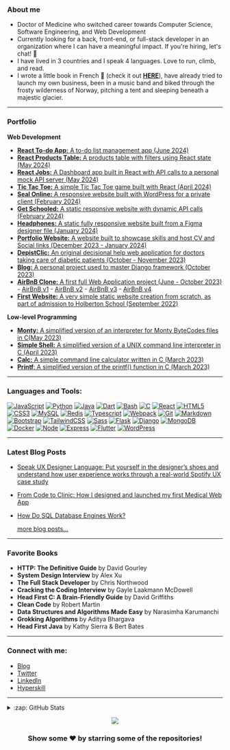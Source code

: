 ### About me
- Doctor of Medicine who switched career towards Computer Science, Software Engineering, and Web Development
- Currently looking for a back, front-end, or full-stack developer in an organization where I can have a meaningful impact. If you're hiring, let's chat! 🤝
- I have lived in 3 countries and I speak 4 languages. Love to run, climb, and read.
- I wrote a little book in French :book: (check it out [**HERE**](https://github.com/v-dav/v-dav/blob/12411bc570df3984b6205918a9a3f14a7bb51a49/Anesthe%CC%81sie%20sans%20myste%CC%80res.pdf)), have already tried to launch my own business, been in a music band and biked through the frosty wilderness of Norway, pitching a tent and sleeping beneath a majestic glacier.
---

### Portfolio
**Web Development**
- [**React To-do App:** A to-do list management app (June 2024)](https://v-dav.github.io/react-todo/)
- [**React Products Table:** A products table with filters using React state (May 2024)](https://v-dav.github.io/react-products-table/)
- [**React Jobs:** A Dashboard app built in React with API calls to a personal mock API server (May 2024)](https://react-jobs-gfw8.onrender.com/)
- [**Tic Tac Toe:** A simple Tic Tac Toe game built with React (April 2024)](https://v-dav.github.io/tictactoe_game_react/)
- [**Seal Online:** A responsive website built with WordPress for a private client (February 2024)](https://sealonline.se/)
- [**Get Schooled:** A static responsive website with dynamic API calls (February 2024)](https://v-dav.github.io/holbertonschool-smiling-school-javascript/)
- [**Headphones:** A static fully responsive website built from a Figma designer file (January 2024)](https://v-dav.github.io/holbertonschool-headphones/index.html)
- [**Portfolio Website:** A website built to showcase skills and host CV and Social links (December 2023 - January 2024)](https://utveckvlad.com)
- [**DepistClic:** An original decisional help web application for doctors taking care of diabetic patients (October - November 2023)](https://github.com/v-dav/DepistClic)
- [**Blog:** A personal project used to master Django framework (October 2023)](https://github.com/v-dav/learn_django)
- [**AirBnB Clone:** A first full Web Application project (June - October 2023)](https://github.com/v-dav/holbertonschool-AirBnB_clone/) - [AirBnB v1](https://github.com/v-dav/holbertonschool-AirBnB_clone) - [AirBnB v2](https://github.com/v-dav/holbertonschool-AirBnB_clone_v2) - [AirBnB v3](https://github.com/v-dav/holbertonschool-AirBnB_clone_v3) - [AirBnB v4](https://github.com/v-dav/holbertonschool-AirBnB_clone_v4) 
- [**First Website:** A very simple static website creation from scratch, as part of admission to Holberton School (September 2022)](https://github.com/v-dav/holbertonschool-admission_test)
   
 **Low-level Programming**
 - [**Monty:** A simplified version of an interpreter for Monty ByteCodes files in C(May 2023)](https://github.com/v-dav/holbertonschool-monty)
 - [**Simple Shell:** A simplified version of a UNIX command line interpreter in C (April 2023)](https://github.com/v-dav/holbertonschool-simple_shell)
- [**Calc:** A simple command line calculator written in C (March 2023)](https://github.com/v-dav/holbertonschool-low_level_programming/tree/ff125d9296f2c08d73a4d43540cdc2a621e75708/function_pointers)
 - [**Printf**: A simplified version of the printf() function in C (March 2023)](https://github.com/v-dav/holbertonschool-printf)

---
### Languages and Tools:

[![JavaScript](https://img.shields.io/badge/JavaScript-black?style=for-the-badge&logo=javascript&logoColor=F7DF1E)](https://github.com/v-dav)
[![Python](https://img.shields.io/badge/python-black?style=for-the-badge&logo=python)](https://github.com/v-dav)
[![Java](https://img.shields.io/badge/Java-black?style=for-the-badge&logo=openjdk&logoColor=white)](https://github.com/v-dav)
[![Dart](https://img.shields.io/badge/Dart-black?style=for-the-badge&logo=dart&logoColor=white)](https://github.com/v-dav)
[![Bash](https://img.shields.io/badge/bash-black?style=for-the-badge&logo=gnu-bash)](https://github.com/v-dav)
[![C](https://img.shields.io/badge/c-black?style=for-the-badge&logo=c)](https://github.com/v-dav)
[![React](https://img.shields.io/badge/React-20232A?style=for-the-badge&logo=react&logoColor=61DAFB)](https://github.com/v-dav)
[![HTML5](https://img.shields.io/badge/html5-black?style=for-the-badge&logo=html5)](https://github.com/v-dav)
[![CSS3](https://img.shields.io/badge/css3-black?style=for-the-badge&logo=css3)](https://github.com/v-dav)
[![MySQL](https://img.shields.io/badge/MySQL-black?style=for-the-badge&logo=mysql)](https://github.com/v-dav)
[![Redis](https://img.shields.io/badge/redis-black.svg?&style=for-the-badge&logo=redis)](https://github.com/v-dav)
[![Typescript](https://img.shields.io/badge/TypeScript-black?style=for-the-badge&logo=typescript)](https://github.com/v-dav)
[![Webpack](https://img.shields.io/badge/Webpack-black?style=for-the-badge&logo=Webpack)](https://github.com/v-dav)
[![Git](https://img.shields.io/badge/GIT-black?style=for-the-badge&logo=git&logoColor=orange)](https://github.com/v-dav)
[![Markdown](https://img.shields.io/badge/Markdown-000000?style=for-the-badge&logo=markdown)](https://www.markdownguide.org/)
[![Bootstrap](https://img.shields.io/badge/Bootstrap-black?style=for-the-badge&logo=bootstrap)](https://github.com/v-dav)
[![TailwindCSS](https://img.shields.io/badge/Tailwind_CSS-black?style=for-the-badge&logo=tailwind-css)](https://github.com/v-dav)
[![Sass](https://img.shields.io/badge/Sass-black?style=for-the-badge&logo=sass)](https://github.com/v-dav)
[![Flask](https://img.shields.io/badge/flask-%23000.svg?style=for-the-badge&logo=flask)](https://github.com/v-dav)
[![Django](https://img.shields.io/badge/Django-black?style=for-the-badge&logo=django&logoColor=green)](https://github.com/v-dav)
[![MongoDB](https://img.shields.io/badge/MongoDB-black?style=for-the-badge&logo=mongodb)](https://github.com/v-dav)
[![Docker](https://img.shields.io/badge/Docker-black?style=for-the-badge&logo=docker)](https://github.com/v-dav)
[![Node](https://img.shields.io/badge/Node%20js-black?style=for-the-badge&logo=nodedotjs)](https://github.com/v-dav)
[![Express](https://img.shields.io/badge/Express%20js-black?style=for-the-badge&logo=express)](https://github.com/v-dav)
[![Flutter](https://img.shields.io/badge/Flutter-black?style=for-the-badge&logo=flutter&logoColor=white)](https://github.com/v-dav)
[![WordPress](https://img.shields.io/badge/WordPress-black?style=for-the-badge&logo=wordpress)](https://wordpress.org/)

---

### Latest Blog Posts

- [Speak UX Designer Language: Put yourself in the designer’s shoes and understand how user experience works through a real-world Spotify UX case study](https://medium.com/design-bootcamp/speak-ux-designer-language-d688f8e12bf8)
- [From Code to Clinic: How I designed and launched my first Medical Web App](https://medium.com/@v-dav/from-code-to-clinic-how-i-designed-and-launched-my-first-medical-web-app-f115d86a44ac)
- [How Do SQL Database Engines Work?](https://medium.com/@v-dav/how-do-sql-database-engines-work-fa8c0300ea78)
  
  [more blog posts...](https://medium.com/@v-dav)

---

### Favorite Books

- **HTTP: The Definitive Guide** by David Gourley
- **System Design Interview** by Alex Xu
- **The Full Stack Developer** by Chris Northwood
- **Cracking the Coding Interview** by Gayle Laakmann McDowell
- **Head First C: A Brain-Friendly Guide** by  David Griffiths
- **Clean Code** by Robert Martin
- **Data Structures and Algorithms Made Easy** by Narasimha Karumanchi
- **Grokking Algorithms** by Aditya Bhargava
- **Head First Java** by Kathy Sierra & Bert Bates

---
### Connect with me:
- [Blog](https://medium.com/@v-dav)
- [Twitter](https://twitter.com/v_dav_dev)
- [LinkedIn](https://www.linkedin.com/in/v-dav/)
- [Hyperskill](https://hyperskill.org/profile/587845010)

---

<details>
<summary>:zap: GitHub Stats</summary>
<p align="center">
  <a href="https://github.com/v-dav">
    <img src="http://github-profile-summary-cards.vercel.app/api/cards/profile-details?username=v-dav&theme=transparent" />
  </a>
  <a href="https://github.com/v-dav">
    <img src="https://github-readme-streak-stats.herokuapp.com/?user=v-dav&hide_border=true&card_width=338&theme=transparent" />
  </a>
  <a href="https://github.com/v-dav">
    <img src="http://github-profile-summary-cards.vercel.app/api/cards/stats?username=v-dav&theme=transparent" />
  </a>
  <a href="https://github.com/v-dav">
    <img src="https://github-readme-stats.vercel.app/api/top-langs/?username=v-dav&langs_count=10&card_width=699&hide_border=true&theme=transparent" />
  </a>
</p>
</details>

<p align="center">
  <a href="https://github.com/v-dav">
    <img src="https://komarev.com/ghpvc/?username=v-dav&color=blue&style=flat)" />
  </a>
</p>

<div align="center">

### Show some ❤️ by starring some of the repositories!

</div>
